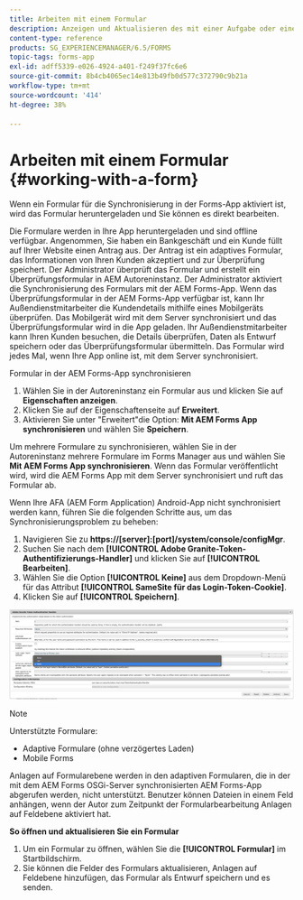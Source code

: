 ```yaml
---
title: Arbeiten mit einem Formular
description: Anzeigen und Aktualisieren des mit einer Aufgabe oder einem Startpunkt verknüpften Formulars in der AEM Forms-App
content-type: reference
products: SG_EXPERIENCEMANAGER/6.5/FORMS
topic-tags: forms-app
exl-id: adff5339-e026-4924-a401-f249f37fc6e6
source-git-commit: 8b4cb4065ec14e813b49fb0d577c372790c9b21a
workflow-type: tm+mt
source-wordcount: '414'
ht-degree: 38%

---
```


# Arbeiten mit einem Formular {#working-with-a-form}

Wenn ein Formular für die Synchronisierung in der Forms-App aktiviert ist, wird das Formular heruntergeladen und Sie können es direkt bearbeiten.

Die Formulare werden in Ihre App heruntergeladen und sind offline verfügbar. Angenommen, Sie haben ein Bankgeschäft und ein Kunde füllt auf Ihrer Website einen Antrag aus. Der Antrag ist ein adaptives Formular, das Informationen von Ihren Kunden akzeptiert und zur Überprüfung speichert. Der Administrator überprüft das Formular und erstellt ein Überprüfungsformular in AEM Autoreninstanz. Der Administrator aktiviert die Synchronisierung des Formulars mit der AEM Forms-App. Wenn das Überprüfungsformular in der AEM Forms-App verfügbar ist, kann Ihr Außendienstmitarbeiter die Kundendetails mithilfe eines Mobilgeräts überprüfen. Das Mobilgerät wird mit dem Server synchronisiert und das Überprüfungsformular wird in die App geladen. Ihr Außendienstmitarbeiter kann Ihren Kunden besuchen, die Details überprüfen, Daten als Entwurf speichern oder das Überprüfungsformular übermitteln. Das Formular wird jedes Mal, wenn Ihre App online ist, mit dem Server synchronisiert.

Formular in der AEM Forms-App synchronisieren

1. Wählen Sie in der Autoreninstanz ein Formular aus und klicken Sie auf **Eigenschaften anzeigen**.
1. Klicken Sie auf der Eigenschaftenseite auf **Erweitert**.
1. Aktivieren Sie unter &quot;Erweitert&quot;die Option: **Mit AEM Forms App synchronisieren** und wählen Sie **Speichern**.

Um mehrere Formulare zu synchronisieren, wählen Sie in der Autoreninstanz mehrere Formulare im Forms Manager aus und wählen Sie **Mit AEM Forms App synchronisieren**. Wenn das Formular veröffentlicht wird, wird die AEM Forms App mit dem Server synchronisiert und ruft das Formular ab.

Wenn Ihre AFA (AEM Form Application) Android-App nicht synchronisiert werden kann, führen Sie die folgenden Schritte aus, um das Synchronisierungsproblem zu beheben:

1. Navigieren Sie zu **https://[server]:[port]/system/console/configMgr**.
1. Suchen Sie nach dem **[!UICONTROL Adobe Granite-Token-Authentifizierungs-Handler]** und klicken Sie auf **[!UICONTROL Bearbeiten]**.
1. Wählen Sie die Option **[!UICONTROL Keine]** aus dem Dropdown-Menü für das Attribut **[!UICONTROL SameSite für das Login-Token-Cookie]**.
1. Klicken Sie auf **[!UICONTROL Speichern]**.

![Synchronisieren des Bildes mit der AFA Android-App](/help/forms/using/assets/afaandroid.png)

>[!NOTE]
>
>Unterstützte Formulare:
>
>* Adaptive Formulare (ohne verzögertes Laden)
>* Mobile Forms
>
>Anlagen auf Formularebene werden in den adaptiven Formularen, die in der mit dem AEM Forms OSGi-Server synchronisierten AEM Forms-App abgerufen werden, nicht unterstützt. Benutzer können Dateien in einem Feld anhängen, wenn der Autor zum Zeitpunkt der Formularbearbeitung Anlagen auf Feldebene aktiviert hat.


**So öffnen und aktualisieren Sie ein Formular**

1. Um ein Formular zu öffnen, wählen Sie die **[!UICONTROL Formular]** im Startbildschirm.
1. Sie können die Felder des Formulars aktualisieren, Anlagen auf Feldebene hinzufügen, das Formular als Entwurf speichern und es senden.
